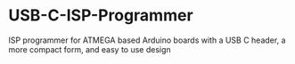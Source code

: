 # USB-C-ISP-Programmer
ISP programmer for ATMEGA based Arduino boards with a USB C header, a more compact form, and easy to use design
